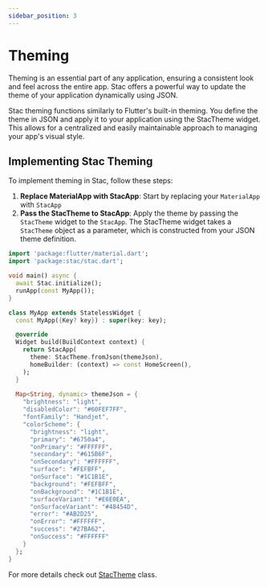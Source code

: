```yaml
---
sidebar_position: 3
---
```


# Theming

Theming is an essential part of any application, ensuring a consistent look and feel across the entire app. Stac offers a powerful way to update the theme of your application dynamically using JSON.

Stac theming functions similarly to Flutter's built-in theming. You define the theme in JSON and apply it to your application using the StacTheme widget. This allows for a centralized and easily maintainable approach to managing your app's visual style.

## Implementing Stac Theming

To implement theming in Stac, follow these steps:

1. **Replace MaterialApp with StacApp**: Start by replacing your `MaterialApp` with `StacApp`
2. **Pass the StacTheme to StacApp**: Apply the theme by passing the `StacTheme` widget to the `StacApp`. The StacTheme widget takes a `StacTheme` object as a parameter, which is constructed from your JSON theme definition.

```dart
import 'package:flutter/material.dart';
import 'package:stac/stac.dart';

void main() async {
  await Stac.initialize();
  runApp(const MyApp());
}

class MyApp extends StatelessWidget {
  const MyApp({Key? key}) : super(key: key);

  @override
  Widget build(BuildContext context) {
    return StacApp(
      theme: StacTheme.fromJson(themeJson),
      homeBuilder: (context) => const HomeScreen(),
    );
  }
  
  Map<String, dynamic> themeJson = {
    "brightness": "light",
    "disabledColor": "#60FEF7FF",
    "fontFamily": "Handjet",
    "colorScheme": {
      "brightness": "light",
      "primary": "#6750a4",
      "onPrimary": "#FFFFFF",
      "secondary": "#615B6F",
      "onSecondary": "#FFFFFF",
      "surface": "#FEFBFF",
      "onSurface": "#1C1B1E",
      "background": "#FEFBFF",
      "onBackground": "#1C1B1E",
      "surfaceVariant": "#E6E0EA",
      "onSurfaceVariant": "#48454D",
      "error": "#AB2D25",
      "onError": "#FFFFFF",
      "success": "#27BA62",
      "onSuccess": "#FFFFFF"
    }
  };
}
```

For more details check out [StacTheme](https://github.com/StacDev/stac/blob/dev/packages/stac/lib/src/parsers/theme/stac_theme/stac_theme.dart) class.